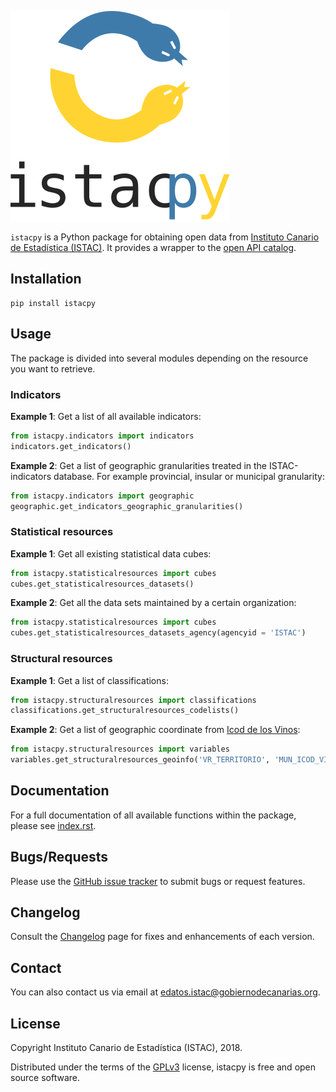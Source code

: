 ![Logo istacpy](istacpy-logo.svg)

`istacpy` is a Python package for obtaining open data from [Instituto Canario de Estadística (ISTAC)](http://www.gobiernodecanarias.org/istac/). It provides a wrapper to the [open API catalog](https://www3.gobiernodecanarias.org/aplicaciones/appsistac/api).

## Installation

```console
pip install istacpy
```

## Usage

The package is divided into several modules depending on the resource you want to retrieve.

### Indicators

**Example 1**: Get a list of all available indicators:

```python
from istacpy.indicators import indicators
indicators.get_indicators()
```

**Example 2**: Get a list of geographic granularities treated in the ISTAC-indicators database. For example provincial, insular or municipal granularity:

```python
from istacpy.indicators import geographic
geographic.get_indicators_geographic_granularities()
```

### Statistical resources

**Example 1**: Get all existing statistical data cubes:

```python
from istacpy.statisticalresources import cubes
cubes.get_statisticalresources_datasets()
```

**Example 2**: Get all the data sets maintained by a certain organization:

```python
from istacpy.statisticalresources import cubes
cubes.get_statisticalresources_datasets_agency(agencyid = 'ISTAC')
```

### Structural resources

**Example 1**: Get a list of classifications:

```python
from istacpy.structuralresources import classifications
classifications.get_structuralresources_codelists()
```

**Example 2**: Get a list of geographic coordinate from [Icod de los Vinos](https://www.icoddelosvinos.es/):

```python
from istacpy.structuralresources import variables
variables.get_structuralresources_geoinfo('VR_TERRITORIO', 'MUN_ICOD_VINOS')
```

## Documentation

For a full documentation of all available functions within the package, please see [index.rst](docs/index.rst).

## Bugs/Requests

Please use the [GitHub issue tracker](https://github.com/eDatos/istacpy/issues) to submit bugs or request features.

## Changelog

Consult the [Changelog](CHANGELOG.md) page for fixes and enhancements of each version.

## Contact

You can also contact us via email at [edatos.istac@gobiernodecanarias.org](mailto:edatos.istac@gobiernodecanarias.org).

## License

Copyright Instituto Canario de Estadística (ISTAC), 2018.

Distributed under the terms of the [GPLv3](LICENSE) license, istacpy is free and open source software.
